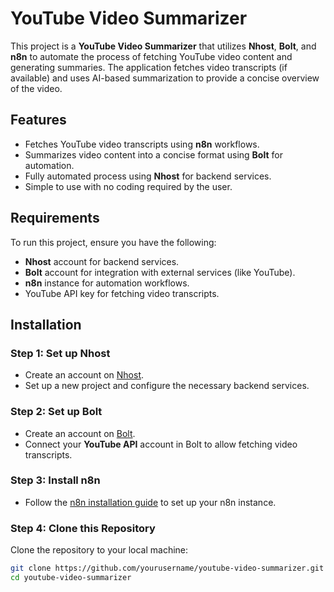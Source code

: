 # YouTube Video Summarizer

This project is a **YouTube Video Summarizer** that utilizes **Nhost**, **Bolt**, and **n8n** to automate the process of fetching YouTube video content and generating summaries. The application fetches video transcripts (if available) and uses AI-based summarization to provide a concise overview of the video.

## Features

- Fetches YouTube video transcripts using **n8n** workflows.
- Summarizes video content into a concise format using **Bolt** for automation.
- Fully automated process using **Nhost** for backend services.
- Simple to use with no coding required by the user.

## Requirements

To run this project, ensure you have the following:

- **Nhost** account for backend services.
- **Bolt** account for integration with external services (like YouTube).
- **n8n** instance for automation workflows.
- YouTube API key for fetching video transcripts.

## Installation

### Step 1: Set up Nhost
- Create an account on [Nhost](https://nhost.io/).
- Set up a new project and configure the necessary backend services.

### Step 2: Set up Bolt
- Create an account on [Bolt](https://bolt.com/).
- Connect your **YouTube API** account in Bolt to allow fetching video transcripts.

### Step 3: Install n8n
- Follow the [n8n installation guide](https://n8n.io/docs/) to set up your n8n instance.

### Step 4: Clone this Repository
Clone the repository to your local machine:

```bash
git clone https://github.com/yourusername/youtube-video-summarizer.git
cd youtube-video-summarizer
